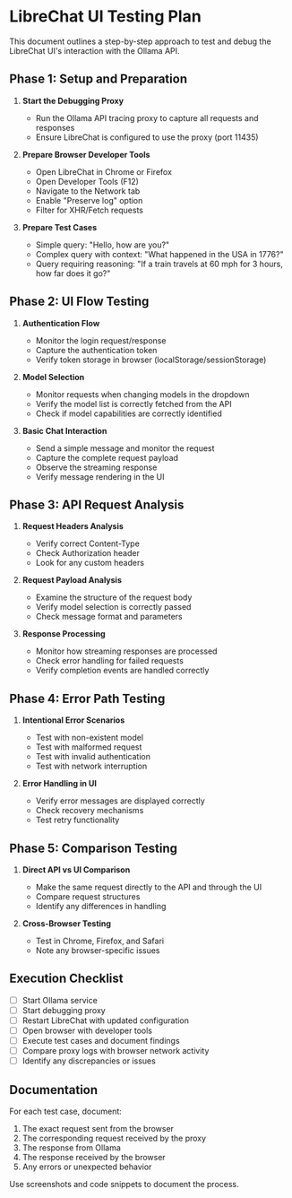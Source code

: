 # LibreChat UI Testing Plan

This document outlines a step-by-step approach to test and debug the LibreChat UI's interaction with the Ollama API.

## Phase 1: Setup and Preparation

1. **Start the Debugging Proxy**
   - Run the Ollama API tracing proxy to capture all requests and responses
   - Ensure LibreChat is configured to use the proxy (port 11435)

2. **Prepare Browser Developer Tools**
   - Open LibreChat in Chrome or Firefox
   - Open Developer Tools (F12)
   - Navigate to the Network tab
   - Enable "Preserve log" option
   - Filter for XHR/Fetch requests

3. **Prepare Test Cases**
   - Simple query: "Hello, how are you?"
   - Complex query with context: "What happened in the USA in 1776?"
   - Query requiring reasoning: "If a train travels at 60 mph for 3 hours, how far does it go?"

## Phase 2: UI Flow Testing

1. **Authentication Flow**
   - Monitor the login request/response
   - Capture the authentication token
   - Verify token storage in browser (localStorage/sessionStorage)

2. **Model Selection**
   - Monitor requests when changing models in the dropdown
   - Verify the model list is correctly fetched from the API
   - Check if model capabilities are correctly identified

3. **Basic Chat Interaction**
   - Send a simple message and monitor the request
   - Capture the complete request payload
   - Observe the streaming response
   - Verify message rendering in the UI

## Phase 3: API Request Analysis

1. **Request Headers Analysis**
   - Verify correct Content-Type
   - Check Authorization header
   - Look for any custom headers

2. **Request Payload Analysis**
   - Examine the structure of the request body
   - Verify model selection is correctly passed
   - Check message format and parameters

3. **Response Processing**
   - Monitor how streaming responses are processed
   - Check error handling for failed requests
   - Verify completion events are handled correctly

## Phase 4: Error Path Testing

1. **Intentional Error Scenarios**
   - Test with non-existent model
   - Test with malformed request
   - Test with invalid authentication
   - Test with network interruption

2. **Error Handling in UI**
   - Verify error messages are displayed correctly
   - Check recovery mechanisms
   - Test retry functionality

## Phase 5: Comparison Testing

1. **Direct API vs UI Comparison**
   - Make the same request directly to the API and through the UI
   - Compare request structures
   - Identify any differences in handling

2. **Cross-Browser Testing**
   - Test in Chrome, Firefox, and Safari
   - Note any browser-specific issues

## Execution Checklist

- [ ] Start Ollama service
- [ ] Start debugging proxy
- [ ] Restart LibreChat with updated configuration
- [ ] Open browser with developer tools
- [ ] Execute test cases and document findings
- [ ] Compare proxy logs with browser network activity
- [ ] Identify any discrepancies or issues

## Documentation

For each test case, document:
1. The exact request sent from the browser
2. The corresponding request received by the proxy
3. The response from Ollama
4. The response received by the browser
5. Any errors or unexpected behavior

Use screenshots and code snippets to document the process. 
